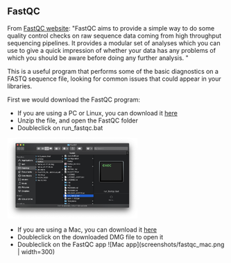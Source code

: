 ## FastQC

From [FastQC
website](https://www.bioinformatics.babraham.ac.uk/projects/fastqc/):
"FastQC aims to provide a simple way to do some quality control checks
on raw sequence data coming from high throughput sequencing
pipelines. It provides a modular set of analyses which you can use to
give a quick impression of whether your data has any problems of which
you should be aware before doing any further analysis. "

This is a useful program that performs some of the basic diagnostics
on a FASTQ sequence file, looking for common issues that could appear
in your libraries.

First we would download the FastQC program:

* If you are using a PC or Linux, you can download it
  [here](https://www.bioinformatics.babraham.ac.uk/projects/fastqc/fastqc_v0.11.9.zip)
* Unzip the file, and open the FastQC folder
* Doubleclick on run_fastqc.bat
<img src="screenshots/fastqc_pc.png" width="300" />


* If you are using a Mac, you can download it [here](https://www.bioinformatics.babraham.ac.uk/projects/fastqc/fastqc_v0.11.9.dmg)
* Doubleclick on the downloaded DMG file to open it
* Doubleclick on the FastQC app
![Mac app](screenshots/fastqc_mac.png | width=300)
